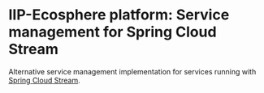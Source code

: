 # IIP-Ecosphere platform: Service management for Spring Cloud Stream

Alternative service management implementation for services running with [Spring Cloud Stream](https://spring.io/projects/spring-cloud-stream).

